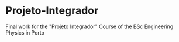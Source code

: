 # Projeto-Integrador
 Final work for the "Projeto Integrador" Course of the BSc Engineering Physics in Porto
